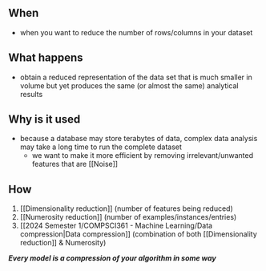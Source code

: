 ## When
- when you want to reduce the number of rows/columns in your dataset
## What happens
- obtain a reduced representation of the data set that is much smaller in volume but yet produces the same (or almost the same) analytical results
## Why is it used
- because a database may store terabytes of data, complex data analysis may take a long time to run the complete dataset
	- we want to make it more efficient by removing irrelevant/unwanted features that are [[Noise]]
## How
1. [[Dimensionality reduction]] (number of features being reduced)
2. [[Numerosity reduction]] (number of examples/instances/entries)
3. [[2024 Semester 1/COMPSCI361 - Machine Learning/Data compression|Data compression]] (combination of both [[Dimensionality reduction]] & Numerosity)

***Every model is a compression of your algorithm in some way***